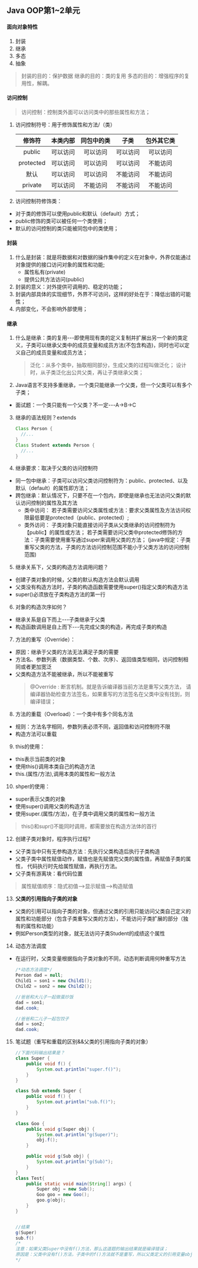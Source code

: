 ## Java OOP第1~2单元

#### 面向对象特性
1. 封装
2. 继承
3. 多态
4. 抽象
> 封装的目的：保护数据
>继承的目的：类的复用
>多态的目的：增强程序的复用性，解耦。

#### 访问控制
> 访问控制：控制类外面可以访问类中的那些属性和方法；
1. 访问控制符号：用于修饰属性和方法/（类）

    |修饰符|本类内部|同包中的类|子类|包外其它类
    |:--:|:--:|:--:|:--:|:--:|
    |public|可以访问|可以访问|可以访问|可以访问
    |protected|可以访问|可以访问|可以访问|不能访问
    |默认|可以访问| 可以访问|不能访问|不能访问
    |private|可以访问|不能访问|不能访问|不能访问

2. 访问控制符修饰类：
- 对于类的修饰可以使用public和默认（default）方式；
- public修饰的类可以被任何一个类使用；
- 默认的访问控制的类只能被同包中的类使用；



#### 封装
1. 什么是封装：就是将数据和对数据的操作集中的定义在对象中，外界仅能通过对象提供的接口访问对象的属性和功能;
    -  属性私有(private)
    -  提供公共方法访问(public)
3. 封装的意义：对外提供可调用的、稳定的功能；
4. 封装内部具体的实现细节，外界不可访问，这样的好处在于：降低出错的可能性；
5. 内部变化，不会影响外部使用；

#### 继承
1. 什么是继承：类的复用---即使用现有类的定义复制并扩展出另一个新的类定义，子类可以继承父类中的成员变量和成员方法(不包含构造)，同时也可以定义自己的成员变量和成员方法；
    > 泛化：从多个类中，抽取相同部分，生成父类的过程叫做泛化；
    >设计时，从子类泛化出公共父类，再让子类继承父类；    


2. Java语言不支持多重继承，一个类只能继承一个父类，但一个父类可以有多个子类；
 - 面试题：一个类只能有一个父类？不一定---A->B->C
3. 继承的语法规则？extends
    ```java
    Class Person {
      //...
    }
    Class Student extends Person {
      //...
    }
    ```
4. 继承要求：取决于父类的访问控制符
- 同一包中继承：子类可以访问父类访问控制符为：public、protected、以及默认（default）的属性即方法；
- 跨包继承：默认情况下，只要不在一个包内，即使是继承也无法访问父类的默认访问控制的属性及其方法
  - 类中访问：
  若子类需要访问父类属性或方法：要求父类属性及方法访问权限最低要是protected（public、protected）;
  - 类外访问：
  子类对象只能直接访问子类从父类继承的访问控制符为【public】的属性或方法；
若子类需要访问父类中protected修饰的方法：子类需要使用重写通过super来调用父类的方法；
(java中规定：子类重写父类的方法，子类的方法访问控制范围不能小于父类方法的访问控制范围)
5. 继承关系下，父类的构造方法调用问题？
- 创建子类对象的时候，父类的默认构造方法会默认调用
- 父类没有构造方法时，子类的构造函数需要使用super()指定父类的构造方法
- super()必须放在子类构造方法的第一行
6. 对象的构造次序如何？
- 继承关系是自下而上---子类继承于父类
- 构造函数调用是自上而下---先完成父类的构造，再完成子类的构造

7. 方法的重写（Override）：
- 原因：继承于父类的方法无法满足子类的需要
- 方法名、参数列表（数据类型、个数、次序）、返回值类型相同，访问控制相同或者更加宽泛
- 父类构造方法不能被继承，所以不能被重写
  > @Override : 断言机制。就是告诉编译器当前方法是重写父类方法，
  >请编译器协助检查方法签名，如果重写的方法签名在父类中没有找到，则编译错误；

8. 方法的重载（Overload）：一个类中有多个同名方法
- 规则：方法名字相同，参数列表必须不同，返回值和访问控制符不限
- 构造方法可以重载

9. this的使用：
- this表示当前类的对象
- 使用this()调用本类自己的构造方法
- this.(属性/方法),调用本类的属性和一般方法
10. shper的使用：
- super表示父类的对象
- 使用super()调用父类的构造方法
- 使用super.(属性/方法)，在子类中调用父类的属性和一般方法
>this()和supr()不能同时调用，都需要放在构造方法体的首行

12. 创建子类对象时，程序执行过程?
- 父子类当中只有无参构造方法：先执行父类构造后执行子类构造
- 父类子类中属性赋值动作，赋值也是先赋值完父类的属性值，再赋值子类的属性， 代码执行时先给属性赋值，再执行方法。
- 父子类有游离块：看代码位置
>属性赋值顺序：隐式初值-->显示赋值-->构造赋值

13. **父类的引用指向子类的对象**
- 父类的引用可以指向子类的对象，但通过父类的引用只能访问父类自己定义的属性和功能部分（包含子类重写父类的方法），不能访问子类扩展的部分（独有的属性和功能）
- 例如Person类型的对象，就无法访问子类Student的成绩这个属性
14. 动态方法调度
- 在运行时，父类变量根据指向子类对象的不同，动态判断调用何种重写方法
  ```java
  /*动态方法调度*/
  Person dad = null;
  Child1 = son1 = new Child1();
  Child2 = son2 = new Child2();

  //爸爸和大儿子一起做蛋炒饭
  dad = son1;
  dad.cook;

  //爸爸和二儿子一起包饺子
  dad = son2;
  dad.cook;
  ```
15. 笔试题（重写和重载的区别&&父类的引用指向子类的对象）
    ```java
    //下面代码输出结果是？
    class Super {
        public void f() {
            System.out.println("super.f()");
        }
    }

    class Sub extends Super {
        public void f() {
            System.out.println("sub.f()");
        }
    }

    class Goo {
        public void g(Super obj) {
            System.out.println("g(Super)");
            obj.f();
        }

        public void g(Sub obj) {
            System.out.println("g(Sub)");
        }
    }
    class Test{
        public static void main(String[] args) {
            Super obj = new Sub();
            Goo goo = new Goo();
            goo.g(obj);
        }
    }


    //结果
    g(Super)
    sub.f()
    /*
    注意：如果父类Super中没有f()方法，那么这道题的输出结果就是编译错误；
    原因是：父类中没有f()方法，子类中的f()方法就不是重写，所以父类定义的引用变量obj就不能访问子类的成员方法/（非重写方法）！
    */
    ```
